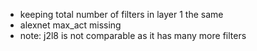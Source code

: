 - keeping total number of filters in layer 1 the same
- alexnet max_act missing
- note: j2l8 is not comparable as it has many more filters